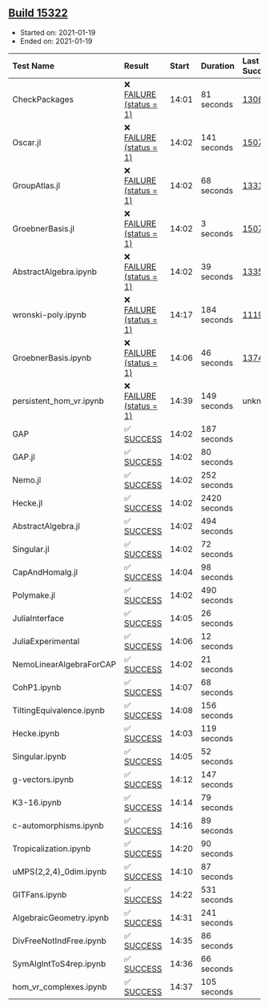 ## [Build 15322](https://oscarci.mathematik.uni-kl.de/job/oscar/15322/)

* Started on: 2021-01-19
* Ended on: 2021-01-19

| Test Name    | Result | Start | Duration | Last Success | First Failure |
|:-------------|:-------|:------|:---------|:-------------|:--------------|
| CheckPackages | ❌ [FAILURE (status = 1)](https://oscarci.mathematik.uni-kl.de/job/oscar/15322/artifact/logs/build-15322/CheckPackages.log) | 14:01 | 81 seconds | [13085](https://oscarci.mathematik.uni-kl.de/job/oscar/13085/) | [13086](https://oscarci.mathematik.uni-kl.de/job/oscar/13086/) |
| Oscar.jl | ❌ [FAILURE (status = 1)](https://oscarci.mathematik.uni-kl.de/job/oscar/15322/artifact/logs/build-15322/Oscar.jl.log) | 14:02 | 141 seconds | [15079](https://oscarci.mathematik.uni-kl.de/job/oscar/15079/) | [15080](https://oscarci.mathematik.uni-kl.de/job/oscar/15080/) |
| GroupAtlas.jl | ❌ [FAILURE (status = 1)](https://oscarci.mathematik.uni-kl.de/job/oscar/15322/artifact/logs/build-15322/GroupAtlas.jl.log) | 14:02 | 68 seconds | [13311](https://oscarci.mathematik.uni-kl.de/job/oscar/13311/) | [13312](https://oscarci.mathematik.uni-kl.de/job/oscar/13312/) |
| GroebnerBasis.jl | ❌ [FAILURE (status = 1)](https://oscarci.mathematik.uni-kl.de/job/oscar/15322/artifact/logs/build-15322/GroebnerBasis.jl.log) | 14:02 | 3 seconds | [15079](https://oscarci.mathematik.uni-kl.de/job/oscar/15079/) | [15080](https://oscarci.mathematik.uni-kl.de/job/oscar/15080/) |
| AbstractAlgebra.ipynb | ❌ [FAILURE (status = 1)](https://oscarci.mathematik.uni-kl.de/job/oscar/15322/artifact/logs/build-15322/AbstractAlgebra.ipynb.log) | 14:02 | 39 seconds | [13355](https://oscarci.mathematik.uni-kl.de/job/oscar/13355/) | [13356](https://oscarci.mathematik.uni-kl.de/job/oscar/13356/) |
| wronski-poly.ipynb | ❌ [FAILURE (status = 1)](https://oscarci.mathematik.uni-kl.de/job/oscar/15322/artifact/logs/build-15322/wronski-poly.ipynb.log) | 14:17 | 184 seconds | [11192](https://oscarci.mathematik.uni-kl.de/job/oscar/11192/) | [11193](https://oscarci.mathematik.uni-kl.de/job/oscar/11193/) |
| GroebnerBasis.ipynb | ❌ [FAILURE (status = 1)](https://oscarci.mathematik.uni-kl.de/job/oscar/15322/artifact/logs/build-15322/GroebnerBasis.ipynb.log) | 14:06 | 46 seconds | [13748](https://oscarci.mathematik.uni-kl.de/job/oscar/13748/) | [13749](https://oscarci.mathematik.uni-kl.de/job/oscar/13749/) |
| persistent_hom_vr.ipynb | ❌ [FAILURE (status = 1)](https://oscarci.mathematik.uni-kl.de/job/oscar/15322/artifact/logs/build-15322/persistent_hom_vr.ipynb.log) | 14:39 | 149 seconds | unknown | unknown |
| GAP | ✅ [SUCCESS](https://oscarci.mathematik.uni-kl.de/job/oscar/15322/artifact/logs/build-15322/GAP.log) | 14:02 | 187 seconds |  |  |
| GAP.jl | ✅ [SUCCESS](https://oscarci.mathematik.uni-kl.de/job/oscar/15322/artifact/logs/build-15322/GAP.jl.log) | 14:02 | 80 seconds |  |  |
| Nemo.jl | ✅ [SUCCESS](https://oscarci.mathematik.uni-kl.de/job/oscar/15322/artifact/logs/build-15322/Nemo.jl.log) | 14:02 | 252 seconds |  |  |
| Hecke.jl | ✅ [SUCCESS](https://oscarci.mathematik.uni-kl.de/job/oscar/15322/artifact/logs/build-15322/Hecke.jl.log) | 14:02 | 2420 seconds |  |  |
| AbstractAlgebra.jl | ✅ [SUCCESS](https://oscarci.mathematik.uni-kl.de/job/oscar/15322/artifact/logs/build-15322/AbstractAlgebra.jl.log) | 14:02 | 494 seconds |  |  |
| Singular.jl | ✅ [SUCCESS](https://oscarci.mathematik.uni-kl.de/job/oscar/15322/artifact/logs/build-15322/Singular.jl.log) | 14:02 | 72 seconds |  |  |
| CapAndHomalg.jl | ✅ [SUCCESS](https://oscarci.mathematik.uni-kl.de/job/oscar/15322/artifact/logs/build-15322/CapAndHomalg.jl.log) | 14:04 | 98 seconds |  |  |
| Polymake.jl | ✅ [SUCCESS](https://oscarci.mathematik.uni-kl.de/job/oscar/15322/artifact/logs/build-15322/Polymake.jl.log) | 14:02 | 490 seconds |  |  |
| JuliaInterface | ✅ [SUCCESS](https://oscarci.mathematik.uni-kl.de/job/oscar/15322/artifact/logs/build-15322/JuliaInterface.log) | 14:05 | 26 seconds |  |  |
| JuliaExperimental | ✅ [SUCCESS](https://oscarci.mathematik.uni-kl.de/job/oscar/15322/artifact/logs/build-15322/JuliaExperimental.log) | 14:06 | 12 seconds |  |  |
| NemoLinearAlgebraForCAP | ✅ [SUCCESS](https://oscarci.mathematik.uni-kl.de/job/oscar/15322/artifact/logs/build-15322/NemoLinearAlgebraForCAP.log) | 14:02 | 21 seconds |  |  |
| CohP1.ipynb | ✅ [SUCCESS](https://oscarci.mathematik.uni-kl.de/job/oscar/15322/artifact/logs/build-15322/CohP1.ipynb.log) | 14:07 | 68 seconds |  |  |
| TiltingEquivalence.ipynb | ✅ [SUCCESS](https://oscarci.mathematik.uni-kl.de/job/oscar/15322/artifact/logs/build-15322/TiltingEquivalence.ipynb.log) | 14:08 | 156 seconds |  |  |
| Hecke.ipynb | ✅ [SUCCESS](https://oscarci.mathematik.uni-kl.de/job/oscar/15322/artifact/logs/build-15322/Hecke.ipynb.log) | 14:03 | 119 seconds |  |  |
| Singular.ipynb | ✅ [SUCCESS](https://oscarci.mathematik.uni-kl.de/job/oscar/15322/artifact/logs/build-15322/Singular.ipynb.log) | 14:05 | 52 seconds |  |  |
| g-vectors.ipynb | ✅ [SUCCESS](https://oscarci.mathematik.uni-kl.de/job/oscar/15322/artifact/logs/build-15322/g-vectors.ipynb.log) | 14:12 | 147 seconds |  |  |
| K3-16.ipynb | ✅ [SUCCESS](https://oscarci.mathematik.uni-kl.de/job/oscar/15322/artifact/logs/build-15322/K3-16.ipynb.log) | 14:14 | 79 seconds |  |  |
| c-automorphisms.ipynb | ✅ [SUCCESS](https://oscarci.mathematik.uni-kl.de/job/oscar/15322/artifact/logs/build-15322/c-automorphisms.ipynb.log) | 14:16 | 89 seconds |  |  |
| Tropicalization.ipynb | ✅ [SUCCESS](https://oscarci.mathematik.uni-kl.de/job/oscar/15322/artifact/logs/build-15322/Tropicalization.ipynb.log) | 14:20 | 90 seconds |  |  |
| uMPS(2,2,4)_0dim.ipynb | ✅ [SUCCESS](https://oscarci.mathematik.uni-kl.de/job/oscar/15322/artifact/logs/build-15322/uMPS-2-2-4-_0dim.ipynb.log) | 14:10 | 87 seconds |  |  |
| GITFans.ipynb | ✅ [SUCCESS](https://oscarci.mathematik.uni-kl.de/job/oscar/15322/artifact/logs/build-15322/GITFans.ipynb.log) | 14:22 | 531 seconds |  |  |
| AlgebraicGeometry.ipynb | ✅ [SUCCESS](https://oscarci.mathematik.uni-kl.de/job/oscar/15322/artifact/logs/build-15322/AlgebraicGeometry.ipynb.log) | 14:31 | 241 seconds |  |  |
| DivFreeNotIndFree.ipynb | ✅ [SUCCESS](https://oscarci.mathematik.uni-kl.de/job/oscar/15322/artifact/logs/build-15322/DivFreeNotIndFree.ipynb.log) | 14:35 | 86 seconds |  |  |
| SymAlgIntToS4rep.ipynb | ✅ [SUCCESS](https://oscarci.mathematik.uni-kl.de/job/oscar/15322/artifact/logs/build-15322/SymAlgIntToS4rep.ipynb.log) | 14:36 | 66 seconds |  |  |
| hom_vr_complexes.ipynb | ✅ [SUCCESS](https://oscarci.mathematik.uni-kl.de/job/oscar/15322/artifact/logs/build-15322/hom_vr_complexes.ipynb.log) | 14:37 | 105 seconds |  |  |
